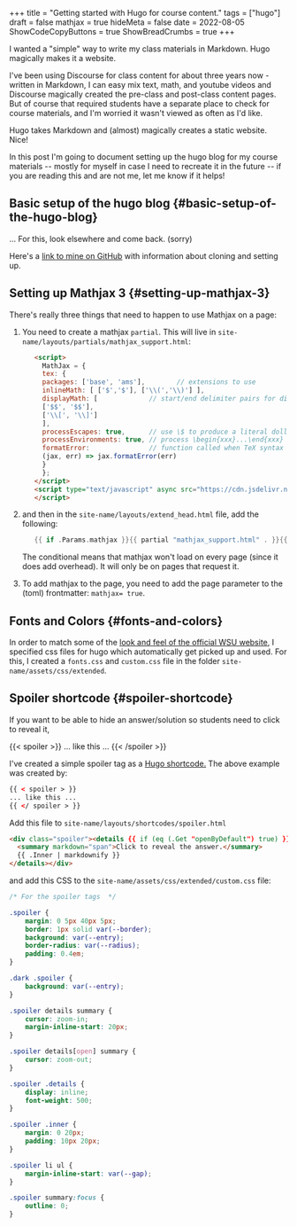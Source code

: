 +++
title = "Getting started with Hugo for course content."
tags = ["hugo"]
draft = false
mathjax = true
hideMeta = false
date = 2022-08-05
ShowCodeCopyButtons = true
ShowBreadCrumbs = true
+++

I wanted a "simple" way to write my class materials in Markdown. Hugo magically makes it a website.
<!--more-->
I've been using Discourse for class content for about three years now - written in Markdown, I can easy mix text, math, and youtube videos and Discourse magically created the pre-class and post-class content pages. But of course that required students have a separate place to check for course materials, and I'm worried it wasn't viewed as often as I'd like.

Hugo takes Markdown and (almost) magically creates a static website. Nice!

In this post I'm going to document setting up the hugo blog for my course materials -- mostly for myself in case I need to recreate it in the future -- if you are reading this and are not me, let me know if it helps!


## Basic setup of the hugo blog {#basic-setup-of-the-hugo-blog}

... For this, look elsewhere and come back. (sorry)

Here's a [link to mine on GitHub](https://github.com/jmhammond/math-courses) with information about cloning and setting up.


## Setting up Mathjax 3 {#setting-up-mathjax-3}

There's really three things that need to happen to use Mathjax on a page:

1.  You need to create a mathjax `partial`. This will live in `site-name/layouts/partials/mathjax_support.html`:
    ```html
       <script>
         MathJax = {
         tex: {
         packages: ['base', 'ams'],        // extensions to use
         inlineMath: [ ['$','$'], ['\\(','\\)'] ],
         displayMath: [             // start/end delimiter pairs for display math
         ['$$', '$$'],
         ['\\[', '\\]']
         ],
         processEscapes: true,      // use \$ to produce a literal dollar sign
         processEnvironments: true, // process \begin{xxx}...\end{xxx} outside math mode
         formatError:               // function called when TeX syntax errors occur
         (jax, err) => jax.formatError(err)
         }
         };
       </script>
       <script type="text/javascript" async src="https://cdn.jsdelivr.net/npm/mathjax@3/es5/tex-mml-chtml.js">
       </script>
    ```

2.  and then in the `site-name/layouts/extend_head.html` file, add the following:
    ```go
       {{ if .Params.mathjax }}{{ partial "mathjax_support.html" . }}{{ end }}
    ```
    The conditional means that mathjax won't load on every page (since it does add overhead). It will only be on pages that request it.

3.  To add mathjax to the page, you need to add the page parameter to the (toml) frontmatter: `mathjax= true`.


## Fonts and Colors {#fonts-and-colors}

In order to match some of the [look and feel of the official WSU website](https://www.wichita.edu/services/strategic_communications/brand_standards/colors_and_fonts.php), I specified css files for hugo which automatically get picked up and used. For this, I created a `fonts.css` and `custom.css` file in the folder `site-name/assets/css/extended`.


## Spoiler shortcode {#spoiler-shortcode}

If you want to be able to hide an answer/solution so students need to click to reveal it,

{{< spoiler >}}
... like this ...
{{< /spoiler >}}

I've created a simple spoiler tag as a [Hugo shortcode.](https://gohugo.io/content-management/shortcodes/)  The above example was created by:

```html
{{ < spoiler > }}
... like this ...
{{ </ spoiler > }}
```

Add this file to `site-name/layouts/shortcodes/spoiler.html`

```html
<div class="spoiler"><details {{ if (eq (.Get "openByDefault") true) }} open=true {{ end }}>
  <summary markdown="span">Click to reveal the answer.</summary>
  {{ .Inner | markdownify }}
</details></div>
```

and add this CSS to the `site-name/assets/css/extended/custom.css` file:

```css
/* For the spoiler tags  */

.spoiler {
    margin: 0 5px 40px 5px;
    border: 1px solid var(--border);
    background: var(--entry);
    border-radius: var(--radius);
    padding: 0.4em;
}

.dark .spoiler {
    background: var(--entry);
}

.spoiler details summary {
    cursor: zoom-in;
    margin-inline-start: 20px;
}

.spoiler details[open] summary {
    cursor: zoom-out;
}

.spoiler .details {
    display: inline;
    font-weight: 500;
}

.spoiler .inner {
    margin: 0 20px;
    padding: 10px 20px;
}

.spoiler li ul {
    margin-inline-start: var(--gap);
}

.spoiler summary:focus {
    outline: 0;
}
```
